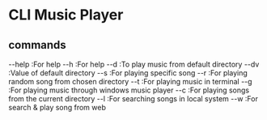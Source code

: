 # CLI Music Player


## commands

--help :For help
--h    :For help
--d    :To play music from default directory
--dv   :Value of default directory
--s    :For playing specific song
--r    :For playing random song from chosen directory
--t    :For playing music in terminal
--g    :For playing music through windows music player
--c    :For playing songs from the current directory
--l    :For searching songs in local system
--w    :For search & play song from web

